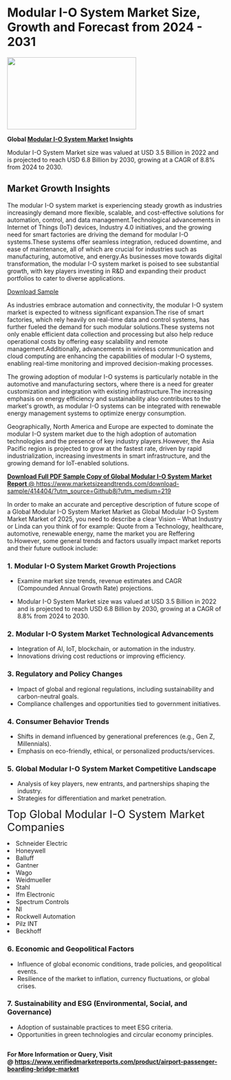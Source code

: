 <H1>Modular I-O System Market Size, Growth and Forecast from 2024 - 2031</H1><img class="aligncenter size-medium wp-image-584254" src="https://thirdeyenews.in/wp-content/uploads/2024/09/Global-Market-Research-300x168.jpeg" alt="" width="300" height="168" /><p><strong>Global&nbsp;<a href="https://www.marketsizeandtrends.com/download-sample/414404/?utm_source=Github8j?utm_medium=219">Modular I-O System Market</a> Insights</strong></p><p>Modular I-O System Market size was valued at USD 3.5 Billion in 2022 and is projected to reach USD 6.8 Billion by 2030, growing at a CAGR of 8.8% from 2024 to 2030.</p><p><h2>Market Growth Insights</h2> <p>The modular I-O system market is experiencing steady growth as industries increasingly demand more flexible, scalable, and cost-effective solutions for automation, control, and data management.Technological advancements in Internet of Things (IoT) devices, Industry 4.0 initiatives, and the growing need for smart factories are driving the demand for modular I-O systems.These systems offer seamless integration, reduced downtime, and ease of maintenance, all of which are crucial for industries such as manufacturing, automotive, and energy.As businesses move towards digital transformation, the modular I-O system market is poised to see substantial growth, with key players investing in R&D and expanding their product portfolios to cater to diverse applications.</p> <p><a href="download-sample-link" target="_blank">Download Sample</a></p> <p>As industries embrace automation and connectivity, the modular I-O system market is expected to witness significant expansion.The rise of smart factories, which rely heavily on real-time data and control systems, has further fueled the demand for such modular solutions.These systems not only enable efficient data collection and processing but also help reduce operational costs by offering easy scalability and remote management.Additionally, advancements in wireless communication and cloud computing are enhancing the capabilities of modular I-O systems, enabling real-time monitoring and improved decision-making processes.</p> <p>The growing adoption of modular I-O systems is particularly notable in the automotive and manufacturing sectors, where there is a need for greater customization and integration with existing infrastructure.The increasing emphasis on energy efficiency and sustainability also contributes to the market's growth, as modular I-O systems can be integrated with renewable energy management systems to optimize energy consumption.</p> <p>Geographically, North America and Europe are expected to dominate the modular I-O system market due to the high adoption of automation technologies and the presence of key industry players.However, the Asia Pacific region is projected to grow at the fastest rate, driven by rapid industrialization, increasing investments in smart infrastructure, and the growing demand for IoT-enabled solutions.</p> <p><a href="get-more-link" target="_blank"></p><p><span class=""><strong>Download Full PDF Sample Copy of Global Modular I-O System Market Report</strong> @ <a href="https://www.marketsizeandtrends.com/download-sample/414404/?utm_source=Github8j?utm_medium=219" target="_blank">https://www.marketsizeandtrends.com/download-sample/414404/?utm_source=Github8j?utm_medium=219</a></span></p><p>In order to make an accurate and perceptive description of future scope of a Global&nbsp;Modular I-O System Market Market as Global&nbsp;Modular I-O System Market Market of 2025, you need to describe a clear Vision &ndash; What Industry or Linda can you think of for example: Quote from a Technology, healthcare, automotive, renewable energy, name the market you are Reffering to.However, some general trends and factors usually impact market reports and their future outlook include:</p><h3>1.&nbsp;<strong>Modular I-O System Market Growth Projections</strong></h3><ul><li>Examine market size trends, revenue estimates and CAGR (Compounded Annual Growth Rate) projections.</li><li><p>Modular I-O System Market size was valued at USD 3.5 Billion in 2022 and is projected to reach USD 6.8 Billion by 2030, growing at a CAGR of 8.8% from 2024 to 2030.</p></li></ul><h3>2.&nbsp;<strong>Modular I-O System Market Technological Advancements</strong></h3><ul><li>Integration of AI, IoT, blockchain, or automation in the industry.</li><li>Innovations driving cost reductions or improving efficiency.</li></ul><h3>3.&nbsp;<strong>Regulatory and Policy Changes</strong></h3><ul><li>Impact of global and regional regulations, including sustainability and carbon-neutral goals.</li><li>Compliance challenges and opportunities tied to government initiatives.</li></ul><h3>4.&nbsp;<strong>Consumer Behavior Trends</strong></h3><ul><li>Shifts in demand influenced by generational preferences (e.g., Gen Z, Millennials).</li><li>Emphasis on eco-friendly, ethical, or personalized products/services.</li></ul><h3>5.&nbsp;<strong>Global Modular I-O System Market Competitive Landscape</strong></h3><ul><li>Analysis of key players, new entrants, and partnerships shaping the industry.</li><li>Strategies for differentiation and market penetration.</li></ul><p data-pm-slice="1 1 []"><span style="color: inherit; font-family: inherit; font-size: 25px;">Top Global Modular I-O System Market Companies</span></p><div class="" data-test-id=""><p><li>Schneider Electric</li><li> Honeywell</li><li> Balluff</li><li> Gantner</li><li> Wago</li><li> Weidmueller</li><li> Stahl</li><li> Ifm Electronic</li><li> Spectrum Controls</li><li> NI</li><li> Rockwell Automation</li><li> Pilz INT</li><li> Beckhoff</li></p></div><h3>6.&nbsp;<strong>Economic and Geopolitical Factors</strong></h3><ul><li>Influence of global economic conditions, trade policies, and geopolitical events.</li><li>Resilience of the market to inflation, currency fluctuations, or global crises.</li></ul><h3>7.&nbsp;<strong>Sustainability and ESG (Environmental, Social, and Governance)</strong></h3><ul><li>Adoption of sustainable practices to meet ESG criteria.</li><li>Opportunities in green technologies and circular economy principles.</li></ul><h2><strong style="font-size: 14px;">For More Information or Query, Visit @&nbsp;</strong><a style="background-color: #ffffff; font-size: 14px;" href="https://www.marketsizeandtrends.com/report/modular-i-o-system-market/" target="_blank">https://www.verifiedmarketreports.com/product/airport-passenger-boarding-bridge-market</a></h2>